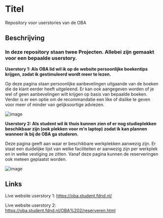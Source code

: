 # Titel
Repository voor userstories van de OBA

## Beschrijving
### In deze repository staan twee Projecten. Allebei zijn gemaakt voor een bepaalde userstory.
**Userstory 1: Als OBA lid wil ik op de website persoonlijke boekentips krijgen, zodat ik gestimuleerd wordt meer te lezen.**

Op deze pagina staan persoonlijke aanbevelingen uitgaande van de boeken die de klant eerder heeft uitgeleend. Er kan ook aangegeven worden of je wel of geen aanbevelingen wilt krijgen op basis van bepaalde boeken. Verder is er een optie om de recommandatie een like of dislike te geven voor meer of minder van gelijksoortige adviezen. 

![image](https://user-images.githubusercontent.com/112861148/199931704-cb3bcc12-2d99-49a7-a1aa-f9219e9c509d.png)

**Userstory 2: Als student wil ik thuis kunnen zien of er nog studieplekken beschikbaar zijn (ook plekken voor m'n laptop) zodat ik kan plannen wanneer ik bij de OBA ga studeren.**

Deze pagina geeft aan waar er beschikbare werkplekken aanwezig zijn. Er staat een duidelijke lijst van welke faciliteiten er aanwezig zijn per werkplek en in welke vestiging ze zitten. Vanaf deze pagina kunnen de reserveringen ook meteen geplaatst worden.

![image](https://user-images.githubusercontent.com/112861148/199933989-dc0167cd-693a-45f5-ab08-0f7ff71e4e6a.png)

## Links
Live website userstory 1: https://oba.student.fdnd.nl/

Live website userstory 2: https://oba.student.fdnd.nl/OBA%202/reserveren.html
